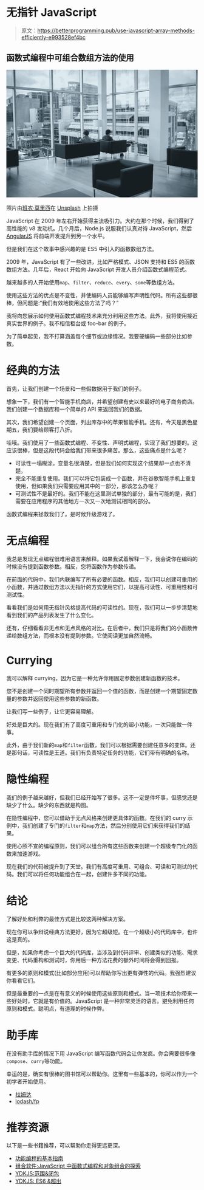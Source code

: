 # 无指针 JavaScript

> 原文：<https://betterprogramming.pub/use-javascript-array-methods-efficiently-e993528ef4bc>

## 函数式编程中可组合数组方法的使用

![](img/71e7476b0762d680574bbe5e73c68ded.png)

照片由[班农·莫里西](https://unsplash.com/@bannon15?utm_source=unsplash&utm_medium=referral&utm_content=creditCopyText)在 [Unsplash](https://unsplash.com/s/photos/functional?utm_source=unsplash&utm_medium=referral&utm_content=creditCopyText) 上拍摄

JavaScript 在 2009 年左右开始获得主流吸引力。大约在那个时候，我们得到了高性能的 v8 发动机。几个月后，Node.js 说服我们认真对待 JavaScript，然后 [AngularJS](https://angularjs.org/) 将前端开发提升到另一个水平。

但是我们在这个故事中感兴趣的是 ES5 中引入的函数数组方法。

2009 年，JavaScript 有了一些改进，比如严格模式、JSON 支持和 ES5 的函数数组方法。几年后，React 开始向 JavaScript 开发人员介绍函数式编程范式。

越来越多的人开始使用`map`、`filter`、`reduce`、`every`、`some`等数组方法。

使用这些方法的优点是不变性，并使编码人员能够编写声明性代码。所有这些都很棒，但问题是:“我们有效地使用这些方法了吗？”

我将向您展示如何使用函数式编程技术来充分利用这些方法。此外，我将使用接近真实世界的例子。我不相信柜台或 foo-bar 的例子。

为了简单起见，我不打算涵盖每个细节或边缘情况。我要硬编码一些部分比如参数。

# 经典的方法

首先，让我们创建一个场景和一些假数据用于我们的例子。

想象一下，我们有一个智能手机商店，并希望创建有史以来最好的电子商务商店。我们创建一个数据库和一个简单的 API 来返回我们的数据。

其次，我们希望创建一个页面，列出库存中的苹果智能手机。还有，今天是黑色星期五，我们要给顾客打八折。

哇哦。我们使用了一些函数式编程、不变性、声明式编程，实现了我们想要的。这应该很棒，但是这段代码会给我们带来很多痛苦。那么，这些痛点是什么呢？

*   可读性一塌糊涂。变量名很清楚，但是我们如何实现这个结果却一点也不清楚。
*   完全不能重复使用。我们可以将它包装成一个函数，并在谷歌智能手机上重复使用，但如果我们只需要应用其中的一部分，那该怎么办呢？
*   可测试性不是最好的。我们不能在这里测试单独的部分，最有可能的是，我们需要在应用程序的其他地方一次又一次地测试相同的部分。

函数式编程来拯救我们了。是时候升级游戏了。

# 无点编程

我总是发现无点编程很难用语言来解释。如果我试着解释一下，我会说你在编码的时候没有提到函数参数。相反，您将函数作为参数传递。

在前面的代码中，我们内联编写了所有必要的函数。相反，我们可以创建可重用的小函数，并通过数组方法以无指针的方式使用它们，以提高可读性、可重用性和可测试性。

看看我们是如何用无指针风格提高代码的可读性的。现在，我们可以一步步清楚地看到我们的产品列表发生了什么变化。

还有，仔细看看非无点和无点风格的对比。在后者中，我们只是将我们的小函数传递给数组方法，而根本没有提到参数。它使阅读更加自然流畅。

# Currying

我可以解释 currying，因为它是一种允许你用固定参数创建新函数的技术。

您不是创建一个同时期望所有参数并返回一个值的函数，而是创建一个期望固定数量的参数并返回使用这些参数的新函数。

让我们写一些例子，让它更容易理解。

好处是巨大的。现在我们有了高度可重用和专门化的超小功能，一次只能做一件事。

此外，由于我们新的`map`和`filter`函数，我们可以根据需要创建任意多的变体。还是那句话，可读性是王道。我们有负责特定任务的功能，它们带有明确的名称。

# 隐性编程

我们的例子越来越好，但我们已经开始写了很多。这不一定是件坏事，但感觉还是缺少了什么。缺少的东西就是构图。

在隐性编程中，您可以借助于无点风格来创建更具体的函数。在我们的 curry 示例中，我们创建了专门的`filter`和`map`方法，然后分别使用它们来获得我们的结果。

使用心照不宣的编程原则，我们可以组合所有这些函数来创建一个超级专门化的函数来加速游戏。

现在我们的代码被提升到了天堂。我们有高度可重用、可组合、可读和可测试的代码。我们可以将任何功能组合在一起，创建许多不同的功能。

# 结论

了解好处和利弊的最佳方式是比较这两种解决方案。

现在你可以争辩说经典方法更好，因为它超级短。在一个超级小的代码库中，也许这是真的。

但是，如果你考虑一个巨大的代码库，当涉及到代码评审、创建类似的功能、需求变更、代码重构和测试时，你用后一种方法花费的额外时间将会得到回报。

有更多的原则和模式(比如部分应用)可以帮助你写出更有弹性的代码。我强烈建议你看看它们。

但是最重要的一点是在有意义的时候使用这些原则和模式。当一项技术给你带来一些好处时，它就是有价值的。JavaScript 是一种非常灵活的语言。避免利用任何原则和模式。聪明点，有道理的时候作弊。

# 助手库

在没有助手库的情况下用 JavaScript 编写函数代码会让你发疯。你会需要很多像`compose`、`curry`等功能。

幸运的是，确实有很棒的图书馆可以帮助你。这里有一些基本的，你可以作为一个初学者开始使用。

*   [拉姆达](https://github.com/ramda/ramda)
*   [lodash/fp](https://github.com/lodash/lodash/wiki/FP-Guide)

# 推荐资源

以下是一些书籍推荐，可以帮助你走得更远更深。

*   [功能编程的基本指南](https://mostly-adequate.gitbooks.io/mostly-adequate-guide/)
*   [组合软件:JavaScript 中函数式编程和对象组合的探索](https://www.amazon.com/Composing-Software-Exploration-Programming-Composition/dp/1661212565)
*   [YDKJS:范围&闭包](https://www.amazon.com/You-Dont-Know-JS-Closures/dp/1449335586)
*   [YDKJS: ES6 &超出](https://www.amazon.com/You-Dont-Know-JS-Beyond/dp/1491904240)